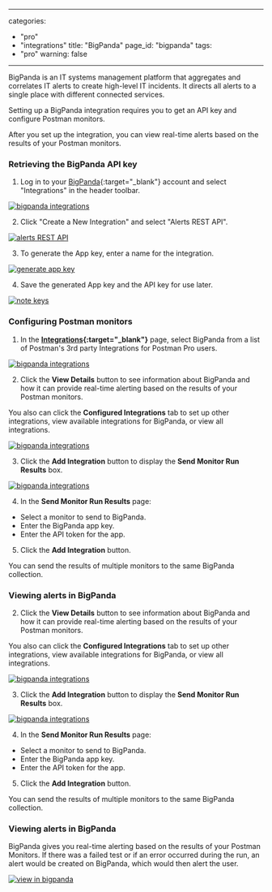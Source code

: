 
---
categories:
  - "pro"
  - "integrations"
title: "BigPanda"
page_id: "bigpanda"
tags: 
  - "pro"
warning: false

---

BigPanda is an IT systems management platform that aggregates and correlates IT alerts to create high-level IT incidents. It directs all alerts to a single place with different connected services.

Setting up a BigPanda integration requires you to get an API key and configure Postman monitors. 


After you set up the integration, you can view real-time alerts based on the results of your Postman monitors.


### Retrieving the BigPanda API key

1. Log in to your [BigPanda](https://bigpanda.io/){:target="_blank"} account and select "Integrations" in the header toolbar.

[![bigpanda integrations](https://s3.amazonaws.com/postman-static-getpostman-com/postman-docs/58834801.png)](https://s3.amazonaws.com/postman-static-getpostman-com/postman-docs/58834801.png)

<ol start="2">
  <li>Click "Create a New Integration" and select "Alerts REST API".</li>
</ol>

[![alerts REST API](https://s3.amazonaws.com/postman-static-getpostman-com/postman-docs/58834897.png)](https://s3.amazonaws.com/postman-static-getpostman-com/postman-docs/58834897.png)

<ol start="3">
  <li>To generate the App key, enter a name for the integration.</li>
</ol>

[![generate app key](https://s3.amazonaws.com/postman-static-getpostman-com/postman-docs/58834937.png)](https://s3.amazonaws.com/postman-static-getpostman-com/postman-docs/58834937.png)

<ol start="4">
  <li>Save the generated App key and the API key for use later.
</li>
</ol>

[![note keys](https://s3.amazonaws.com/postman-static-getpostman-com/postman-docs/58835014.png)](https://s3.amazonaws.com/postman-static-getpostman-com/postman-docs/58835014.png)

### Configuring Postman monitors

1. In the **[Integrations](https://app.getpostman.com/dashboard/integrations){:target="_blank"}** page, select BigPanda from a list of Postman's 3rd party Integrations for Postman Pro users.

[![bigpanda integrations](https://s3.amazonaws.com/postman-static-getpostman-com/postman-docs/integrations_bigPanda1.png)](https://s3.amazonaws.com/postman-static-getpostman-com/postman-docs/integrations_bigPanda1.png)


<ol start="2">
  <li>Click the <b>View Details</b> button to see information about BigPanda and how it can provide real-time alerting based on the results of your Postman monitors. 
</li>
</ol>

You also can click the **Configured Integrations** tab to set up other integrations, view available integrations for BigPanda, or view all integrations.

[![bigpanda integrations](https://s3.amazonaws.com/postman-static-getpostman-com/postman-docs/integrations_bigPanda_details2.png)](https://s3.amazonaws.com/postman-static-getpostman-com/postman-docs/integrations_bigPanda_details2.png)

<ol start="3">
  <li>Click the <b>Add Integration</b> button to display the <b>Send Monitor Run Results</b> box. 
</li>
</ol>

[![bigpanda integrations](https://s3.amazonaws.com/postman-static-getpostman-com/postman-docs/integrations_BigPanda_sendMonitor1.png)](https://s3.amazonaws.com/postman-static-getpostman-com/postman-docs/integrations_BigPanda_sendMonitor1.png)

<ol start="4">
  <li>
In the <b>Send Monitor Run Results</b> page: 
</li>
</ol>

* Select a monitor to send to BigPanda.
* Enter the BigPanda app key.
* Enter the API token for the app.


<ol start="5">
  <li>
    Click the <b>Add Integration</b> button. 
</li>
</ol>


You can send the results of multiple monitors to the same BigPanda collection.

### Viewing alerts in BigPanda



<ol start="2">
  <li>Click the <b>View Details</b> button to see information about BigPanda and how it can provide real-time alerting based on the results of your Postman monitors. 
</li>
</ol>

You also can click the **Configured Integrations** tab to set up other integrations, view available integrations for BigPanda, or view all integrations.

[![bigpanda integrations](https://s3.amazonaws.com/postman-static-getpostman-com/postman-docs/integrations_bigPanda_details2.png)](https://s3.amazonaws.com/postman-static-getpostman-com/postman-docs/integrations_bigPanda_details2.png)

<ol start="3">
  <li>Click the <b>Add Integration</b> button to display the <b>Send Monitor Run Results</b> box. 
</li>
</ol>

[![bigpanda integrations](https://s3.amazonaws.com/postman-static-getpostman-com/postman-docs/integrations_BigPanda_sendMonitor1.png)](https://s3.amazonaws.com/postman-static-getpostman-com/postman-docs/integrations_BigPanda_sendMonitor1.png)

<ol start="4">
  <li>
In the <b>Send Monitor Run Results</b> page: 
</li>
</ol>

* Select a monitor to send to BigPanda.
* Enter the BigPanda app key.
* Enter the API token for the app.


<ol start="5">
  <li>
    Click the <b>Add Integration</b> button. 
</li>
</ol>


You can send the results of multiple monitors to the same BigPanda collection.

### Viewing alerts in BigPanda

BigPanda gives you real-time alerting based on the results of your Postman Monitors. If there was a failed test or if an error occurred during the run, an alert would be created on BigPanda, which would then alert the user.

[![view in bigpanda](https://s3.amazonaws.com/postman-static-getpostman-com/postman-docs/58835364.png)](https://s3.amazonaws.com/postman-static-getpostman-com/postman-docs/58835364.png)




